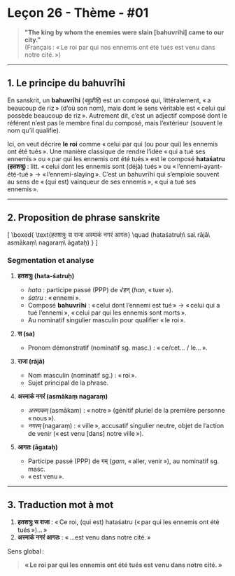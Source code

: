 # Leçon 26 - Thème - #01 

> **"The king by whom the enemies were slain [bahuvrihi] came to our city."**  
> (Français : « Le roi par qui nos ennemis ont été tués est venu dans notre cité. »)

---
## 1\. Le principe du bahuvrīhi

En sanskrit, un **bahuvrīhi** (*बहुव्रीहि*) est un composé qui, littéralement, « a beaucoup de riz » (d’où son nom), mais dont le sens véritable est « celui qui possède beaucoup de riz ». Autrement dit, c’est un adjectif composé dont le référent n’est pas le membre final du composé, mais l’extérieur (souvent le nom qu’il qualifie).

Ici, on veut décrire **le roi** comme « celui par qui (ou pour qui) les ennemis ont été tués ». Une manière classique de rendre l’idée « qui a tué ses ennemis » ou « par qui les ennemis ont été tués » est le composé **hataśatru (हतशत्रु)** : litt. « celui dont les ennemis sont (déjà) tués » ou « l’ennemi-ayant-été-tué » → « l’ennemi-slaying ». C’est un bahuvrīhi qui s’emploie souvent au sens de « (qui est) vainqueur de ses ennemis », « qui a tué ses ennemis ».

---

## 2\. Proposition de phrase sanskrite

\[
\boxed{
\text{हतशत्रुः स राजा अस्माकं नगरं आगतः}
\quad
(hataśatruḥ\ sa\ rājā\ asmākaṃ\ nagaraṃ\ āgataḥ)
}
\]

### Segmentation et analyse

1. **हतशत्रुः (hata-śatruḥ)**  
   - *hata* : participe passé (PPP) de √हन् (*han*, « tuer »).  
   - *śatru* : « ennemi ».  
   - Composé **bahuvrīhi** : « celui dont l’ennemi est tué » → « celui qui a tué l’ennemi », « celui par qui les ennemis sont morts ».  
   - Au nominatif singulier masculin pour qualifier « le roi ».

2. **स (sa)**  
   - Pronom démonstratif (nominatif sg. masc.) : « ce/cet… / le… ».

3. **राजा (rājā)**  
   - Nom masculin (nominatif sg.) : « roi ».  
   - Sujet principal de la phrase.

4. **अस्माकं नगरं (asmākaṃ nagaraṃ)**  
   - *अस्माकम्* (asmākam) : « notre » (génitif pluriel de la première personne « nous »).  
   - *नगरम्* (nagaraṃ) : « ville », accusatif singulier neutre, objet de l’action de venir (« est venu [dans] notre ville »).

5. **आगतः (āgataḥ)**  
   - Participe passé (PPP) de गम् (*gam*, « aller, venir »), au nominatif sg. masc.  
   - « est venu ».

---

## 3\. Traduction mot à mot

1. **हतशत्रुः स राजा** : « Ce roi, (qui est) hataśatru (« par qui les ennemis ont été tués »)… »  
2. **अस्माकं नगरं आगतः** : « …est venu dans notre cité. »

Sens global :  
> **« Le roi par qui les ennemis ont été tués est venu dans notre cité. »**  